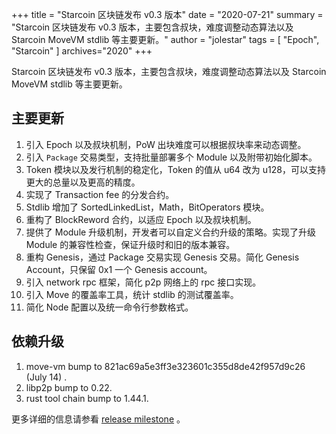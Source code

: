 +++
title = "Starcoin 区块链发布 v0.3 版本"
date = "2020-07-21"
summary = "Starcoin 区块链发布 v0.3 版本，主要包含叔块，难度调整动态算法以及 Starcoin MoveVM stdlib 等主要更新。"
author = "jolestar"
tags = [
    "Epoch",
    "Starcoin"
]
archives="2020"
+++

Starcoin 区块链发布 v0.3 版本，主要包含叔块，难度调整动态算法以及 Starcoin MoveVM stdlib 等主要更新。

## 主要更新

1. 引入 Epoch 以及叔块机制，PoW 出块难度可以根据叔块率来动态调整。
2. 引入 `Package` 交易类型，支持批量部署多个 Module 以及附带初始化脚本。
3. Token 模块以及发行机制的稳定化，Token 的值从 u64 改为 u128，可以支持更大的总量以及更高的精度。
4. 实现了 Transaction fee 的分发合约。
5. Stdlib 增加了 SortedLinkedList，Math，BitOperators 模块。
6. 重构了 BlockReword 合约，以适应 Epoch 以及叔块机制。
7. 提供了 Module 升级机制，开发者可以自定义合约升级的策略。实现了升级 Module 的兼容性检查，保证升级时和旧的版本兼容。
8. 重构 Genesis，通过 Package 交易实现 Genesis 交易。简化 Genesis Account，只保留 0x1 一个 Genesis account。
9. 引入 network rpc 框架，简化 p2p 网络上的 rpc 接口实现。
10. 引入 Move 的覆盖率工具，统计 stdlib 的测试覆盖率。
11. 简化 Node 配置以及统一命令行参数格式。

## 依赖升级

1. move-vm bump to 821ac69a5e3ff3e323601c355d8de42f957d9c26 (July 14) .
2. libp2p bump to 0.22.
3. rust tool chain bump to 1.44.1.

更多详细的信息请参看 [release milestone](https://github.com/starcoinorg/starcoin/milestone/8) 。
